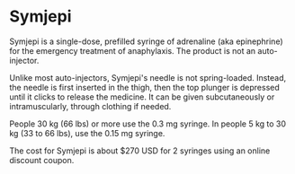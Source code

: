 <!--
source: gpt-3 + jph editing
tags: treatments brands
-->

# Symjepi

Symjepi is a single-dose, prefilled syringe of adrenaline (aka epinephrine) for the emergency treatment of anaphylaxis. The product is not an auto-injector.

Unlike most auto-injectors, Symjepi's needle is not spring-loaded. Instead, the needle is first inserted in the thigh, then the top plunger is depressed until it clicks to release the medicine. It can be given subcutaneously or intramuscularly, through clothing if needed.

People 30 kg (66 lbs) or more use the 0.3 mg syringe. In people 5 kg to 30 kg (33 to 66 lbs), use the 0.15 mg syringe.

The cost for Symjepi is about $270 USD for 2 syringes using an online discount coupon.
